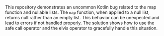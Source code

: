This repository demonstrates an uncommon Kotlin bug related to the map function and nullable lists.  The `map` function, when applied to a null list, returns null rather than an empty list. This behavior can be unexpected and lead to errors if not handled properly. The solution shows how to use the safe call operator and the elvis operator to gracefully handle this situation.